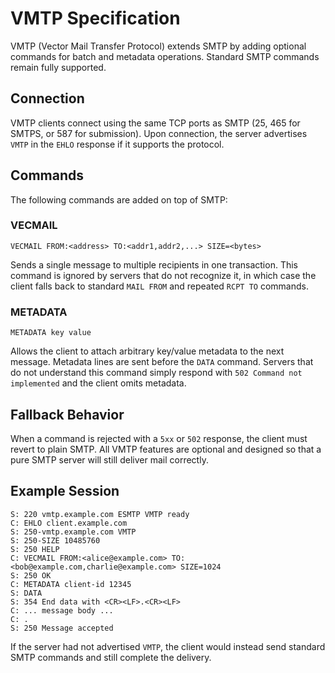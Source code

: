 # VMTP Specification

VMTP (Vector Mail Transfer Protocol) extends SMTP by adding optional commands for batch and metadata operations. Standard SMTP commands remain fully supported.

## Connection

VMTP clients connect using the same TCP ports as SMTP (25, 465 for SMTPS, or 587 for submission). Upon connection, the server advertises `VMTP` in the `EHLO` response if it supports the protocol.

## Commands

The following commands are added on top of SMTP:

### VECMAIL

```
VECMAIL FROM:<address> TO:<addr1,addr2,...> SIZE=<bytes>
```

Sends a single message to multiple recipients in one transaction. This command is ignored by servers that do not recognize it, in which case the client falls back to standard `MAIL FROM` and repeated `RCPT TO` commands.

### METADATA

```
METADATA key value
```

Allows the client to attach arbitrary key/value metadata to the next message. Metadata lines are sent before the `DATA` command. Servers that do not understand this command simply respond with `502 Command not implemented` and the client omits metadata.

## Fallback Behavior

When a command is rejected with a `5xx` or `502` response, the client must revert to plain SMTP. All VMTP features are optional and designed so that a pure SMTP server will still deliver mail correctly.

## Example Session

```
S: 220 vmtp.example.com ESMTP VMTP ready
C: EHLO client.example.com
S: 250-vmtp.example.com VMTP
S: 250-SIZE 10485760
S: 250 HELP
C: VECMAIL FROM:<alice@example.com> TO:<bob@example.com,charlie@example.com> SIZE=1024
S: 250 OK
C: METADATA client-id 12345
S: DATA
S: 354 End data with <CR><LF>.<CR><LF>
C: ... message body ...
C: .
S: 250 Message accepted
```

If the server had not advertised `VMTP`, the client would instead send standard SMTP commands and still complete the delivery.

